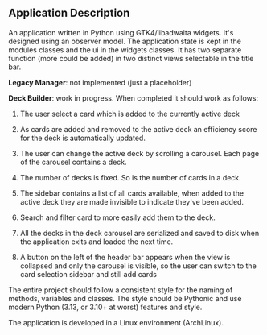 ## Application Description

An application written in Python using GTK4/libadwaita widgets. It's designed using an observer model. The application state is kept in the modules classes and the ui in the widgets classes.
It has two separate function (more could be added) in two distinct views selectable in the title bar.

**Legacy Manager**: not implemented (just a placeholder)

**Deck Builder**: work in progress. When completed it should work as follows:

1. The user select a card which is added to the currently active deck

2. As cards are added and removed to the active deck an efficiency score for the deck is automatically updated.

3. The user can change the active deck by scrolling a carousel. Each page of the carousel contains a deck.

4. The number of decks is fixed. So is the number of cards in a deck.

5. The sidebar contains a list of all cards available, when added to the active deck they are made invisible to indicate they've been added.

6. Search and filter card to more easily add them to the deck.

7. All the decks in the deck carousel are serialized and saved to disk when the application exits and loaded the next time.

8. A button on the left of the header bar appears when the view is collapsed and only the carousel is visible, so the user can switch to the card selection sidebar and still add cards

The entire project should follow a consistent style for the naming of methods, variables and classes. The style should be Pythonic and use modern Python (3.13, or 3.10+ at worst) features and style.

The application is developed in a Linux environment (ArchLinux).
